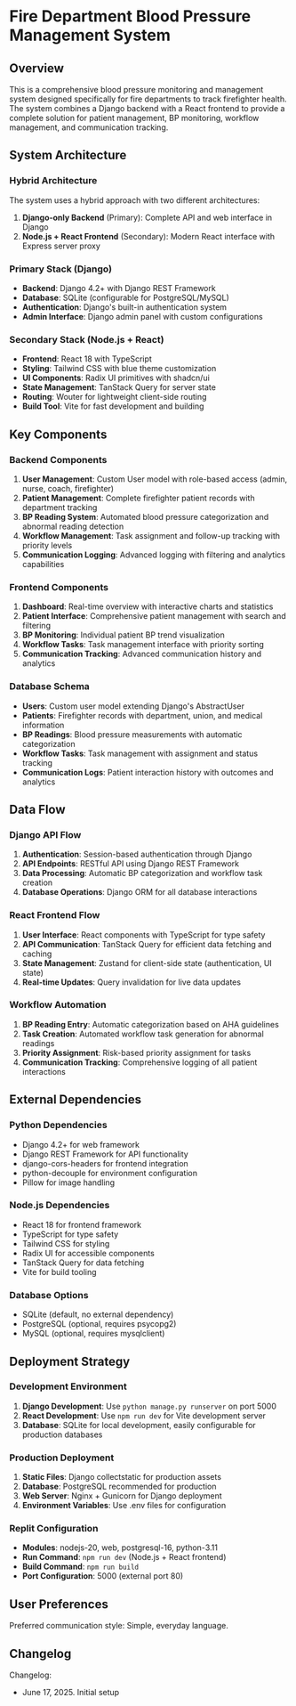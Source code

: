 # Fire Department Blood Pressure Management System

## Overview

This is a comprehensive blood pressure monitoring and management system designed specifically for fire departments to track firefighter health. The system combines a Django backend with a React frontend to provide a complete solution for patient management, BP monitoring, workflow management, and communication tracking.

## System Architecture

### Hybrid Architecture
The system uses a hybrid approach with two different architectures:
1. **Django-only Backend** (Primary): Complete API and web interface in Django
2. **Node.js + React Frontend** (Secondary): Modern React interface with Express server proxy

### Primary Stack (Django)
- **Backend**: Django 4.2+ with Django REST Framework
- **Database**: SQLite (configurable for PostgreSQL/MySQL)
- **Authentication**: Django's built-in authentication system
- **Admin Interface**: Django admin panel with custom configurations

### Secondary Stack (Node.js + React)
- **Frontend**: React 18 with TypeScript
- **Styling**: Tailwind CSS with blue theme customization
- **UI Components**: Radix UI primitives with shadcn/ui
- **State Management**: TanStack Query for server state
- **Routing**: Wouter for lightweight client-side routing
- **Build Tool**: Vite for fast development and building

## Key Components

### Backend Components
1. **User Management**: Custom User model with role-based access (admin, nurse, coach, firefighter)
2. **Patient Management**: Complete firefighter patient records with department tracking
3. **BP Reading System**: Automated blood pressure categorization and abnormal reading detection
4. **Workflow Management**: Task assignment and follow-up tracking with priority levels
5. **Communication Logging**: Advanced logging with filtering and analytics capabilities

### Frontend Components
1. **Dashboard**: Real-time overview with interactive charts and statistics
2. **Patient Interface**: Comprehensive patient management with search and filtering
3. **BP Monitoring**: Individual patient BP trend visualization
4. **Workflow Tasks**: Task management interface with priority sorting
5. **Communication Tracking**: Advanced communication history and analytics

### Database Schema
- **Users**: Custom user model extending Django's AbstractUser
- **Patients**: Firefighter records with department, union, and medical information
- **BP Readings**: Blood pressure measurements with automatic categorization
- **Workflow Tasks**: Task management with assignment and status tracking
- **Communication Logs**: Patient interaction history with outcomes and analytics

## Data Flow

### Django API Flow
1. **Authentication**: Session-based authentication through Django
2. **API Endpoints**: RESTful API using Django REST Framework
3. **Data Processing**: Automatic BP categorization and workflow task creation
4. **Database Operations**: Django ORM for all database interactions

### React Frontend Flow
1. **User Interface**: React components with TypeScript for type safety
2. **API Communication**: TanStack Query for efficient data fetching and caching
3. **State Management**: Zustand for client-side state (authentication, UI state)
4. **Real-time Updates**: Query invalidation for live data updates

### Workflow Automation
1. **BP Reading Entry**: Automatic categorization based on AHA guidelines
2. **Task Creation**: Automated workflow task generation for abnormal readings
3. **Priority Assignment**: Risk-based priority assignment for tasks
4. **Communication Tracking**: Comprehensive logging of all patient interactions

## External Dependencies

### Python Dependencies
- Django 4.2+ for web framework
- Django REST Framework for API functionality
- django-cors-headers for frontend integration
- python-decouple for environment configuration
- Pillow for image handling

### Node.js Dependencies
- React 18 for frontend framework
- TypeScript for type safety
- Tailwind CSS for styling
- Radix UI for accessible components
- TanStack Query for data fetching
- Vite for build tooling

### Database Options
- SQLite (default, no external dependency)
- PostgreSQL (optional, requires psycopg2)
- MySQL (optional, requires mysqlclient)

## Deployment Strategy

### Development Environment
1. **Django Development**: Use `python manage.py runserver` on port 5000
2. **React Development**: Use `npm run dev` for Vite development server
3. **Database**: SQLite for local development, easily configurable for production databases

### Production Deployment
1. **Static Files**: Django collectstatic for production assets
2. **Database**: PostgreSQL recommended for production
3. **Web Server**: Nginx + Gunicorn for Django deployment
4. **Environment Variables**: Use .env files for configuration

### Replit Configuration
- **Modules**: nodejs-20, web, postgresql-16, python-3.11
- **Run Command**: `npm run dev` (Node.js + React frontend)
- **Build Command**: `npm run build`
- **Port Configuration**: 5000 (external port 80)

## User Preferences

Preferred communication style: Simple, everyday language.

## Changelog

Changelog:
- June 17, 2025. Initial setup